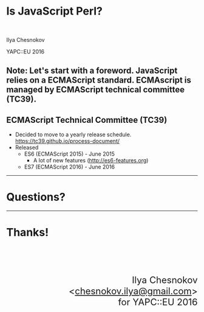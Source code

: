 # Is JavaScript Perl?

<br/>

Ilya Chesnokov

YAPC::EU 2016

Note:
Let's start with a foreword.
JavaScript relies on a ECMAScript standard.
ECMAscript is managed by ECMAScript technical committee (TC39).
---

## ECMAScript Technical Committee (TC39)

* Decided to move to a yearly release schedule. https://tc39.github.io/process-document/
* Released
  * ES6 (ECMAScript 2015) - June 2015 
    * A lot of new features (http://es6-features.org) 
  * ES7 (ECMAScript 2016) - June 2016 

---

# Questions?

---

# Thanks!

<br/>
<br/>
<br/>
<p style="text-align: right; font-size: x-large;">
Ilya Chesnokov &lt;<a href="mailto:chesnokov.ilya@gmail.com">chesnokov.ilya@gmail.com</a>&gt;<br/>
for YAPC::EU 2016
</p>
